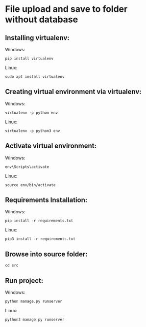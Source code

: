 # File upload and save to folder without database

## Installing virtualenv:
Windows:
```
pip install virtualenv
```

Linux:
```
sudo apt install virtualenv
```
## Creating virtual environment via virtualenv:
Windows:
```
virtualenv -p python env
```

Linux:
```
virtualenv -p python3 env
```

## Activate virtual environment:
Windows:
```
env\Scripts\activate
```

Linux:
```
source env/bin/activate
```

## Requirements Installation:
Windows:
```
pip install -r requirements.txt
```

Linux:
```
pip3 install -r requirements.txt
```

## Browse into source folder: 
```
cd src
```

## Run project:
Windows:
```
python manage.py runserver
```

Linux:
```
python3 manage.py runserver
```


